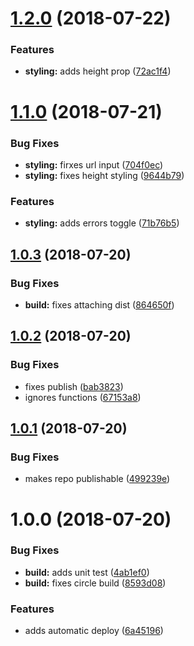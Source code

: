 # [1.2.0](https://github.com/eljefedelrodeodeljefe/inline-jsonschema-validator/compare/v1.1.0...v1.2.0) (2018-07-22)


### Features

* **styling:** adds height prop ([72ac1f4](https://github.com/eljefedelrodeodeljefe/inline-jsonschema-validator/commit/72ac1f4))

# [1.1.0](https://github.com/eljefedelrodeodeljefe/inline-jsonschema-validator/compare/v1.0.3...v1.1.0) (2018-07-21)


### Bug Fixes

* **styling:** firxes url input ([704f0ec](https://github.com/eljefedelrodeodeljefe/inline-jsonschema-validator/commit/704f0ec))
* **styling:** fixes height styling ([9644b79](https://github.com/eljefedelrodeodeljefe/inline-jsonschema-validator/commit/9644b79))


### Features

* **styling:** adds errors toggle ([71b76b5](https://github.com/eljefedelrodeodeljefe/inline-jsonschema-validator/commit/71b76b5))

## [1.0.3](https://github.com/eljefedelrodeodeljefe/inline-jsonschema-validator/compare/v1.0.2...v1.0.3) (2018-07-20)


### Bug Fixes

* **build:** fixes attaching dist ([864650f](https://github.com/eljefedelrodeodeljefe/inline-jsonschema-validator/commit/864650f))

## [1.0.2](https://github.com/eljefedelrodeodeljefe/inline-jsonschema-validator/compare/v1.0.1...v1.0.2) (2018-07-20)


### Bug Fixes

* fixes publish ([bab3823](https://github.com/eljefedelrodeodeljefe/inline-jsonschema-validator/commit/bab3823))
* ignores functions ([67153a8](https://github.com/eljefedelrodeodeljefe/inline-jsonschema-validator/commit/67153a8))

## [1.0.1](https://github.com/eljefedelrodeodeljefe/inline-jsonschema-validator/compare/v1.0.0...v1.0.1) (2018-07-20)


### Bug Fixes

* makes repo publishable ([499239e](https://github.com/eljefedelrodeodeljefe/inline-jsonschema-validator/commit/499239e))

# 1.0.0 (2018-07-20)


### Bug Fixes

* **build:** adds unit test ([4ab1ef0](https://github.com/eljefedelrodeodeljefe/inline-jsonschema-validator/commit/4ab1ef0))
* **build:** fixes circle build ([8593d08](https://github.com/eljefedelrodeodeljefe/inline-jsonschema-validator/commit/8593d08))


### Features

* adds automatic deploy ([6a45196](https://github.com/eljefedelrodeodeljefe/inline-jsonschema-validator/commit/6a45196))
